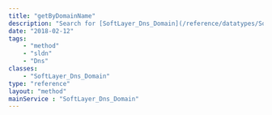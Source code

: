 ```yaml
---
title: "getByDomainName"
description: "Search for [SoftLayer_Dns_Domain](/reference/datatypes/SoftLayer_Dns_Domain) records by domain name. getByDomainName() performs an inclusive search for domain records, returning multiple records based on partial name matches. Use this method to locate domain records if you don't have access to their id numbers. "
date: "2018-02-12"
tags:
    - "method"
    - "sldn"
    - "Dns"
classes:
    - "SoftLayer_Dns_Domain"
type: "reference"
layout: "method"
mainService : "SoftLayer_Dns_Domain"
---
```

